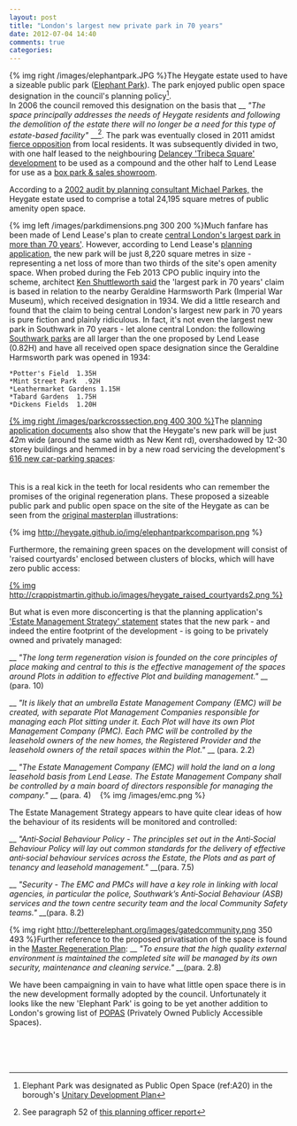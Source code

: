 ```yaml
---
layout: post
title: "London's largest new private park in 70 years"
date: 2012-07-04 14:40
comments: true
categories: 
---
```


{% img right /images/elephantpark.JPG %}The Heygate estate used to have a sizeable public park ([Elephant Park](https://southwarknotes.files.wordpress.com/2013/10/elephant-rd.jpg)). The park enjoyed public open space designation in the council's planning policy[^1].  
In 2006 the council removed this designation on the basis that __ _"The space principally addresses the needs of Heygate residents and following the demolition of the estate there will no longer be a need for this type of estate-based facility"_ __[^2]. The park was eventually closed in 2011 amidst [fierce opposition](http://elephantamenity.wordpress.com/2011/02/28/no-more-football-on-the-elephant-park/) from local residents. It was subsequently divided in two, with one half leased to the neighbouring [Delancey 'Tribeca Square' development](http://35percent.org/tribeca-square) to be used as a compound and the other half to Lend Lease for use as a [box park & sales showroom](http://www.standard.co.uk/news/london/popup-shopping-mall-to-make-elephant-and-castle-the-new-shoreditch-9022978.html).  

According to a [2002 audit by planning consultant Michael Parkes,](/images/HeygateCommunityAssetAudit.pdf) the Heygate estate used to comprise a total 24,195 square metres of public amenity open space.

{% img left /images/parkdimensions.png 300 200 %}Much fanfare has been made of Lend Lease's plan to create [central London's largest park in more than 70 years'](http://www.southwark.gov.uk/news/article/672/final_masterplan_for_heygate_estate_revamp_revealed). However, according to Lend Lease's [planning application](http://planningonline.southwark.gov.uk/AcolNetCGI.exe?ACTION=UNWRAP&RIPNAME=Root.PgeResultDetail&TheSystemkey=9544643), the new park will be just 8,220 square metres in size - representing a net loss of more than two thirds of the site's open amenity space. When probed during the Feb 2013 CPO public inquiry into the scheme, architect [Ken Shuttleworth said](/images/KenShuttleworthCPOevidenceFeb2013.pdf) the 'largest park in 70 years' claim is based in relation to the nearby Geraldine Harmsworth Park (Imperial War Museum), which received designation in 1934. We did a little research and found that the claim to being central London's largest new park in 70 years is pure fiction and plainly ridiculous. In fact, it's not even the largest new park in Southwark in 70 years - let alone central London: the following [Southwark parks](http://planbuild.southwark.gov.uk/documents/?GetDocument=%7b%7b%7b!3CFumZzyYn8kb1LBVrWDlg%3d%3d!%7d%7d%7d) are all larger than the one proposed by Lend Lease (0.82H) and have all received open space designation since the Geraldine Harmsworth park was opened in 1934:

    *Potter's Field  1.35H
    *Mint Street Park  .92H
    *Leathermarket Gardens 1.15H 
    *Tabard Gardens  1.75H
    *Dickens Fields  1.20H  



[{% img right /images/parkcrosssection.png 400 300 %}](http://planningonline.southwark.gov.uk/DocsOnline/Documents/224246_1.pdf)The [planning application documents](http://planningonline.southwark.gov.uk/DocsOnline/Documents/254738_1.pdf) also show that the Heygate's new park will be just 42m wide (around the same width as New Kent rd), overshadowed by 12-30 storey buildings and hemmed in by a new road servicing the development's [616 new car-parking spaces](/transport-hub):  
</br>
</br>
This is a real kick in the teeth for local residents who can remember the promises of the original regeneration plans. These proposed a sizeable public park and public open space on the site of the Heygate as can be seen from the [original masterplan](http://www.scribd.com/doc/198503633/EandC-RegenMk1SLRplans) illustrations:

{% img http://heygate.github.io/img/elephantparkcomparison.png %} 

Furthermore, the remaining green spaces on the development will consist of 'raised courtyards' enclosed between clusters of blocks, which will have zero public access:
  
[{% img http://crappistmartin.github.io/images/heygate_raised_courtyards2.png %}](http://planningonline.southwark.gov.uk/DocsOnline/Documents/267119_1.pdf)

But what is even more disconcerting is that the planning application's ['Estate Management Strategy' statement](http://planningonline.southwark.gov.uk/DocsOnline/Documents/224077_1.pdf) states that the new park - and indeed the entire footprint of the development - is going to be privately owned and privately managed:

__ _"The long term regeneration vision is founded on the core principles of place making and central to this is the effective management of the spaces around Plots in addition to effective Plot and building management."_ __ (para. 10)

__ _"It is likely that an umbrella Estate Management Company (EMC) will be created, with separate Plot Management Companies responsible for managing each Plot sitting under it. Each Plot will have its own Plot Management Company (PMC). Each PMC will be controlled by the leasehold owners of the new homes, the Registered Provider and the leasehold owners of the retail spaces within the Plot."_ __ (para. 2.2)

__ _"The Estate Management Company (EMC) will hold the land on a long leasehold basis from Lend Lease. The Estate Management Company shall be controlled by a main board of directors responsible for managing the company."_ __ (para. 4)   
{% img /images/emc.png %}  


The Estate Management Strategy appears to have quite clear ideas of how the behaviour of its residents will be monitored and controlled:

__ _"Anti‐Social Behaviour Policy - The principles set out in the Anti‐Social Behaviour Policy will lay out common standards for the delivery of effective anti‐social behaviour services across the Estate, the Plots and as part of tenancy and leasehold management."_ __(para. 7.5) </br> 

__ _"Security - The EMC and PMCs will have a key role in linking with local agencies, in particular the police, Southwark’s Anti‐Social Behaviour (ASB) services and the town centre security team and the local Community Safety teams."_ __(para. 8.2)  

{% img right http://betterelephant.org/images/gatedcommunity.png 350 493 %}Further reference to the proposed privatisation of the space is found in the [Master Regeneration Plan](http://www.southwark.gov.uk/download/downloads/id/4928/cdh34_elephant_and_castle_regeneration_agreement_appendix_6): __ _"To ensure that the high quality external environment is maintained the completed site will be managed by its own security, maintenance and cleaning service."_ __(para. 2.8)

We have been campaigning in vain to have what little open space there is in the new development formally adopted by the council. Unfortunately it looks like the new 'Elephant Park' is going to be yet another addition to London's growing list of [POPAS](http://www.theguardian.com/artanddesign/2014/aug/24/cheesegrater-london-review-tower-of-no-small-ambition) (Privately Owned Publicly Accessible Spaces).  
</br>
</br>
</br>
</br>

[^1]: Elephant Park was designated as Public Open Space (ref:A20) in the borough's [Unitary Development Plan](http://crappistmartin.github.io/images/SouthwarkPlan_OpenSpaces.pdf)
[^2]: See paragraph 52 of [this planning officer report](http://crappistmartin.github.io/images/CastleIndustrialEstateOR.pdf)
  

